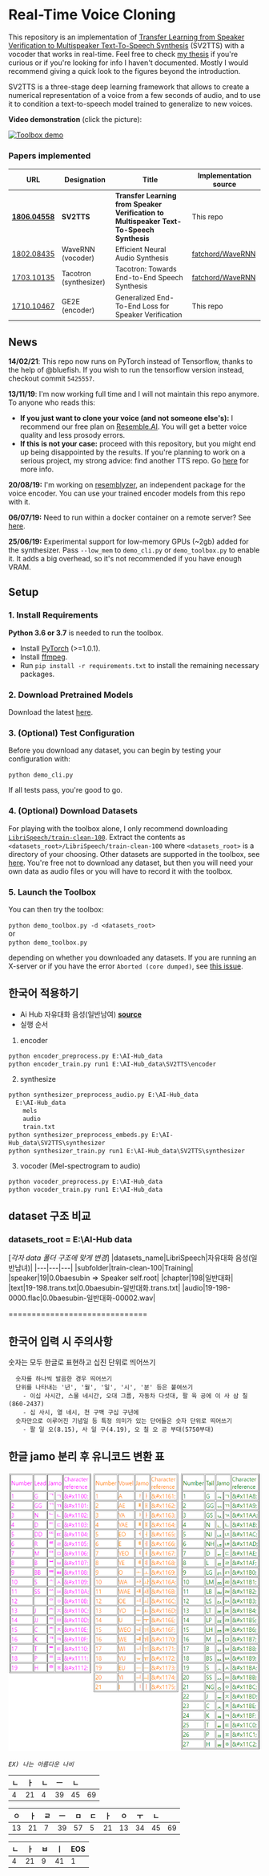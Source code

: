 # Real-Time Voice Cloning
This repository is an implementation of [Transfer Learning from Speaker Verification to
Multispeaker Text-To-Speech Synthesis](https://arxiv.org/pdf/1806.04558.pdf) (SV2TTS) with a vocoder that works in real-time. Feel free to check [my thesis](https://matheo.uliege.be/handle/2268.2/6801) if you're curious or if you're looking for info I haven't documented. Mostly I would recommend giving a quick look to the figures beyond the introduction.

SV2TTS is a three-stage deep learning framework that allows to create a numerical representation of a voice from a few seconds of audio, and to use it to condition a text-to-speech model trained to generalize to new voices.

**Video demonstration** (click the picture):

[![Toolbox demo](https://i.imgur.com/8lFUlgz.png)](https://www.youtube.com/watch?v=-O_hYhToKoA)



### Papers implemented  
| URL | Designation | Title | Implementation source |
| --- | ----------- | ----- | --------------------- |
|[**1806.04558**](https://arxiv.org/pdf/1806.04558.pdf) | **SV2TTS** | **Transfer Learning from Speaker Verification to Multispeaker Text-To-Speech Synthesis** | This repo |
|[1802.08435](https://arxiv.org/pdf/1802.08435.pdf) | WaveRNN (vocoder) | Efficient Neural Audio Synthesis | [fatchord/WaveRNN](https://github.com/fatchord/WaveRNN) |
|[1703.10135](https://arxiv.org/pdf/1703.10135.pdf) | Tacotron (synthesizer) | Tacotron: Towards End-to-End Speech Synthesis | [fatchord/WaveRNN](https://github.com/fatchord/WaveRNN)
|[1710.10467](https://arxiv.org/pdf/1710.10467.pdf) | GE2E (encoder)| Generalized End-To-End Loss for Speaker Verification | This repo |

## News
**14/02/21**: This repo now runs on PyTorch instead of Tensorflow, thanks to the help of @bluefish. If you wish to run the tensorflow version instead, checkout commit `5425557`.

**13/11/19**: I'm now working full time and I will not maintain this repo anymore. To anyone who reads this:
- **If you just want to clone your voice (and not someone else's):** I recommend our free plan on [Resemble.AI](https://www.resemble.ai/). You will get a better voice quality and less prosody errors.
- **If this is not your case:** proceed with this repository, but you might end up being disappointed by the results. If you're planning to work on a serious project, my strong advice: find another TTS repo. Go [here](https://github.com/CorentinJ/Real-Time-Voice-Cloning/issues/364) for more info.

**20/08/19:** I'm working on [resemblyzer](https://github.com/resemble-ai/Resemblyzer), an independent package for the voice encoder. You can use your trained encoder models from this repo with it.

**06/07/19:** Need to run within a docker container on a remote server? See [here](https://sean.lane.sh/posts/2019/07/Running-the-Real-Time-Voice-Cloning-project-in-Docker/).

**25/06/19:** Experimental support for low-memory GPUs (~2gb) added for the synthesizer. Pass `--low_mem` to `demo_cli.py` or `demo_toolbox.py` to enable it. It adds a big overhead, so it's not recommended if you have enough VRAM.


## Setup

### 1. Install Requirements

**Python 3.6 or 3.7** is needed to run the toolbox.

* Install [PyTorch](https://pytorch.org/get-started/locally/) (>=1.0.1).
* Install [ffmpeg](https://ffmpeg.org/download.html#get-packages).
* Run `pip install -r requirements.txt` to install the remaining necessary packages.

### 2. Download Pretrained Models
Download the latest [here](https://github.com/CorentinJ/Real-Time-Voice-Cloning/wiki/Pretrained-models).

### 3. (Optional) Test Configuration
Before you download any dataset, you can begin by testing your configuration with:

`python demo_cli.py`

If all tests pass, you're good to go.

### 4. (Optional) Download Datasets
For playing with the toolbox alone, I only recommend downloading [`LibriSpeech/train-clean-100`](https://www.openslr.org/resources/12/train-clean-100.tar.gz). Extract the contents as `<datasets_root>/LibriSpeech/train-clean-100` where `<datasets_root>` is a directory of your choosing. Other datasets are supported in the toolbox, see [here](https://github.com/CorentinJ/Real-Time-Voice-Cloning/wiki/Training#datasets). You're free not to download any dataset, but then you will need your own data as audio files or you will have to record it with the toolbox.

### 5. Launch the Toolbox
You can then try the toolbox:

`python demo_toolbox.py -d <datasets_root>`  
or  
`python demo_toolbox.py`  

depending on whether you downloaded any datasets. If you are running an X-server or if you have the error `Aborted (core dumped)`, see [this issue](https://github.com/CorentinJ/Real-Time-Voice-Cloning/issues/11#issuecomment-504733590).

## 한국어 적용하기
* Ai Hub 자유대화 음성(일반남여) [**source**](https://aihub.or.kr/aidata/30703)
* 실행 순서
1. encoder
```
python encoder_preprocess.py E:\AI-Hub_data
python encoder_train.py run1 E:\AI-Hub_data\SV2TTS\encoder
```
2. synthesize
```
python synthesizer_preprocess_audio.py E:\AI-Hub_data
  E:\AI-Hub_data
    mels
    audio
    train.txt
python synthesizer_preprocess_embeds.py E:\AI-Hub_data\SV2TTS\synthesizer
python synthesizer_train.py run1 E:\AI-Hub_data\SV2TTS\synthesizer

```
3. vocoder (Mel-spectrogram to audio)
```
python vocoder_preprocess.py E:\AI-Hub_data
python vocoder_train.py run1 E:\AI-Hub_data
```

## dataset 구조 비교
### datasets_root = E:\\AI-Hub data
[*각자 data 폴더 구조에 맞게 변경*]
|datasets_name|LibriSpeech|자유대화 음성(일반남녀)|
|---|---|---|
|subfolder|train-clean-100|Training|
|speaker|19|0.0baesubin	=> Speaker self.root|
|chapter|198|일반대화|
|text|19-198.trans.txt|0.0baesubin-일반대화.trans.txt|
|audio|19-198-0000.flac|0.0baesubin-일반대화-00002.wav|

==============================

## 한국어 입력 시 주의사항
숫자는 모두 한글로 표현하고 십진 단위로 띄어쓰기
```
  숫자를 하나씩 발음한 경우 띄어쓰기
  단위를 나타내는 '년', '월', '일', '시', '분' 등은 붙여쓰기
    - 이십 사시간, 스물 네시간, 오대 그룹, 자동차 다섯대, 팔 육 공에 이 사 삼 칠(860-2437)
    - 십 사시, 열 네시, 천 구백 구십 구년에
  숫자만으로 이루어진 기념일 등 특정 의미가 있는 단어들은 숫자 단위로 띄어쓰기
    - 팔 일 오(8.15), 사 일 구(4.19), 오 칠 오 공 부대(5750부대)
```

## 한글 jamo 분리 후 유니코드 변환 표
![`here`](assets\korean_jamo_codetable.PNG)

*`EX) 나는 아름다운 나비`*

|ㄴ|ㅏ|ㄴ|ㅡ|ㄴ| |
|---|---|---|---|---|---|
|4|21|4|39|45|69|

|ㅇ|ㅏ|ㄹ|ㅡ|ㅁ|ㄷ|ㅏ|ㅇ|ㅜ|ㄴ| |
|---|---|---|---|---|---|---|---|---|---|---|
|13|21|7|39|57|5|21|13|34|45|69|

|ㄴ|ㅏ|ㅂ|ㅣ|EOS|
|---|---|---|---|---|
|4|21|9|41|1|